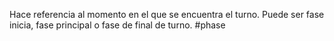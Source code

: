 Hace referencia al momento en el que se encuentra el turno. Puede ser fase inicia, fase principal o fase de final de turno.
#phase